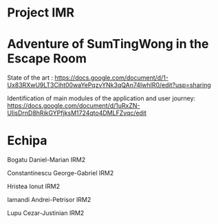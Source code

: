 # Project IMR
# Adventure of SumTingWong in the Escape Room  

State of the art : https://docs.google.com/document/d/1-Ux83RXwU9LT3Ciht00waYePqzvYNk3qQAn74IwhlR0/edit?usp=sharing

Identification of main modules of the application and user journey: https://docs.google.com/document/d/1uRxZN-UIisDrnD8hRikGYPfjksM1724qto4DMLFZvqc/edit
# Echipa
Bogatu Daniel-Marian IRM2

Constantinescu George-Gabriel IRM2

Hristea Ionut IRM2

Iamandi Andrei-Petrisor IRM2 

Lupu Cezar-Justinian IRM2
